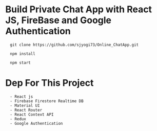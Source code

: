 # Build Private Chat App with React JS, FireBase and Google Authentication


      git clone https://github.com/sjyogi73/Online_ChatApp.git
      
      npm install
      
      npm start
      
      
 # Dep For This Project
      - React js
      - Firebase Firestore Realtime DB
      - Material UI
      - React Router
      - React Context API
      - Redux
      - Google Authentication


